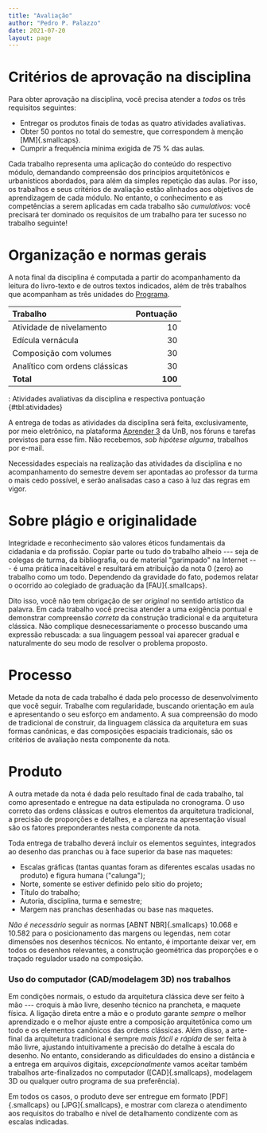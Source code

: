 ```yaml
---
title: "Avaliação"
author: "Pedro P. Palazzo"
date: 2021-07-20
layout: page
---
```


# Critérios de aprovação na disciplina #

Para obter aprovação na disciplina, você precisa atender a *todos* os
três requisitos seguintes:

- Entregar os produtos finais de todas as quatro atividades avaliativas.
- Obter 50 pontos no total do semestre, que correspondem à menção
  [MM]{.smallcaps}.
- Cumprir a frequência mínima exigida de 75 % das aulas.

Cada trabalho representa uma aplicação do conteúdo do respectivo
módulo, demandando compreensão dos princípios arquitetônicos e
urbanísticos abordados, para além da simples repetição das aulas. Por
isso, os trabalhos e seus critérios de avaliação estão alinhados aos
objetivos de aprendizagem de cada módulo. No entanto, o conhecimento e
as competências a serem aplicadas em cada trabalho são *cumulativos:* você
precisará ter dominado os requisitos de um trabalho para ter sucesso no
trabalho seguinte!

# Organização e normas gerais #

A nota final da disciplina é computada a partir do acompanhamento da
leitura do livro-texto e de outros textos indicados, além de três
trabalhos que acompanham as três unidades do
[Programa](../index.md).

| Trabalho                       | Pontuação |
|:-------------------------------|----------:|
| Atividade de nivelamento       |        10 |
| Edícula vernácula              |        30 |
| Composição com volumes         |        30 |
| Analítico com ordens clássicas |        30 |
| **Total**                      |   **100** |

: Atividades avaliativas da disciplina e respectiva pontuação {#tbl:atividades}

A entrega de todas as atividades da disciplina será feita,
exclusivamente, por meio eletrônico, na plataforma [Aprender 3][] da
UnB, nos fóruns e tarefas previstos para esse fim. Não recebemos, *sob
hipótese alguma*, trabalhos por e-mail.

<!--
   -Entregas com atraso sofrerão desconto de 10 pontos (sobre 100) por
   -semana de atraso, exceto nos casos justificados e comprovados previstos
   -na legislação e nos regimento aplicáveis.
   -->

Necessidades especiais na realização das atividades da disciplina e no
acompanhamento do semestre devem ser apontadas ao professor da turma o
mais cedo possível, e serão analisadas caso a caso à luz das regras em
vigor.

<!--
   -## Estrutura da avaliação ##
   -
   -- Módulo **comum:**
   -  - Desenvolver a capacidade de interpretar e discutir um texto
   -    acadêmico, fazendo perguntas ou levantando problemas pertinentes.
   -- Plano de estudos **Teoria e prática da arquitetura tradicional:**
   -  - Desenvolver domínio aplicado dos princípios projetuais e dos
   -    sistemas de proporção na arquitetura tradicional;
   -  - Desenvolver domínio aplicado da concepção construtiva tradicional e
   -    dos componentes construtivos naturais;
   -  - Desenvolver domínio aplicado das convenções de projeção geométrica e
   -    de desenho arquitetônico ou maquete.
   -- Plano de estudos **Pesquisa em história da arquitetura:**
   -  - Desenvolver capacidade de levantar e organizar material
   -    bibliográfico e de refletir criticamente sobre ele;
   -  - Desenvolver clareza e pertinência na elaboração do argumento
   -    principal e na apresentação de referências bibliográficas ou
   -    projetuais;
   -  - Desenvolver domínio aplicado das convenções de redação acadêmica,
   -    citação de referências e paginação.
   -
   -## Módulo comum ##
   -
   -<details> <summary> Leitura e discussão do livro-texto </summary>
   -
   -- Redigir um breve parágrafo (3 a 5 frases bem articuladas) resumindo,
   -  nas suas próprias palavras, o argumento principal do texto,
   -  eventualmente complementando com detalhes sobre algum tópico de seu
   -  interesse abordado no texto.
   -- Propor uma pergunta ou problema, relacionados à leitura, para
   -  discussão aprofundada em grupo. Indicar por que a questão escolhida é
   -  problemática ou gera dificuldades de interpretação --- ela deve ir
   -  além, portanto, de simples dúvidas factuais que possam ser resolvidas
   -  consultando a bibliografia ou a Wikipédia.
   -- Contribuir respostas ou debates nas questões levantadas pelos demais
   -  colegas da turma.
   -- Ao final do semestre, cada aluno deverá ter resenhado no mínimo 8 dos
   -  10 capítulos do livro-texto; caso tenha resenhado mais que 8, apenas
   -  as 8 melhores notas serão consideradas.
   -
   -</details>
   -
   -## Teoria e prática da arquitetura tradicional ##
   -
   -<details> <summary> Construção natural </summary>
   -
   -</details>
   -
   -1. Análise bioclimática da habitação antiga
   -2. Aspectos econômicos e sintáticos dos tecidos urbanos
   -3. Desenho analítico de ordem clássica (dimensão estética)
   -4. Proposição de composição clássica (dimensão topológica)
   -5. Estudo de transformação funcional da malha urbana
   -
   -## Pesquisa em história da arquitetura ##
   -
   -- Descrição (Wikipédia)
   -- Parágrafo de tópico (Wikipédia)
   -- Revisão bibliográfica (Wikipédia)
   -- Ensaio (post de blog)
   -
   -->

# Sobre plágio e originalidade #

Integridade e reconhecimento são valores éticos fundamentais da
cidadania e da profissão. Copiar parte ou tudo do trabalho alheio ---
seja de colegas de turma, da bibliografia, ou de material "garimpado" na
Internet --- é uma prática inaceitável e resultará em atribuição da nota
0 (zero) ao trabalho como um todo. Dependendo da gravidade do fato,
podemos relatar o ocorrido ao colegiado de graduação da [FAU]{.smallcaps}.

Dito isso, você não tem obrigação de ser *original* no sentido artístico
da palavra. Em cada trabalho você precisa atender a uma exigência
pontual e demonstrar compreensão *correta* da construção tradicional e
da arquitetura clássica. Não complique desnecessariamente o processo
buscando uma expressão rebuscada: a sua linguagem pessoal vai aparecer
gradual e naturalmente do seu modo de resolver o problema proposto.

# Processo #

Metade da nota de cada trabalho é dada pelo processo de desenvolvimento
que você seguir. Trabalhe com regularidade, buscando orientação em aula
e apresentando o seu esforço em andamento. A sua compreensão do modo de
tradicional de construir, da linguagem clássica da arquitetura em suas
formas canônicas, e das composições espaciais tradicionais, são os
critérios de avaliação nesta componente da nota.

# Produto #

A outra metade da nota é dada pelo resultado final de cada trabalho, tal
como apresentado e entregue na data estipulada no cronograma. O uso
correto das ordens clássicas e outros elementos da arquitetura
tradicional, a precisão de proporções e detalhes, e a clareza na
apresentação visual são os fatores preponderantes nesta componente da
nota.

Toda entrega de trabalho deverá incluir os elementos seguintes,
integrados ao desenho das pranchas ou à face superior da base nas
maquetes:

- Escalas gráficas (tantas quantas foram as diferentes escalas usadas no
  produto) e figura humana ("calunga");
- Norte, somente se estiver definido pelo sítio do projeto;
- Título do trabalho;
- Autoria, disciplina, turma e semestre;
- Margem nas pranchas desenhadas ou base nas maquetes.

*Não é necessário* seguir as normas [ABNT NBR]{.smallcaps} 10.068 e
10.582 para o posicionamento das margens ou legendas, nem cotar
dimensões nos desenhos técnicos. No entanto, é importante deixar ver, em
todos os desenhos relevantes, a construção geométrica das proporções e o
traçado regulador usado na composição.

### Uso do computador (CAD/modelagem 3D) nos trabalhos ###

Em condições normais, o estudo da arquitetura clássica deve ser feito
à mão --- croquis à mão livre, desenho técnico na prancheta, e maquete
física. A ligação direta entre a mão e o produto garante *sempre* o
melhor aprendizado e o melhor ajuste entre a composição arquitetônica
como um todo e os elementos canônicos das ordens clássicas. Além disso,
a arte-final da arquitetura tradicional é sempre *mais fácil e rápida*
de ser feita à mão livre, ajustando intuitivamente a precisão do detalhe
à escala do desenho. No entanto, considerando as dificuldades do ensino
a distância e a entrega em arquivos digitais, *excepcionalmente* vamos
aceitar também trabalhos arte-finalizados no computador
([CAD]{.smallcaps}, modelagem 3D ou qualquer outro programa de sua
preferência).

Em todos os casos, o produto deve ser entregue em formato
[PDF]{.smallcaps} ou  [JPG]{.smallcaps}, e mostrar com clareza o
atendimento aos requisitos do trabalho e nível de detalhamento
condizente com as escalas indicadas.


[Aprender 3]: https://aprender3.unb.br

